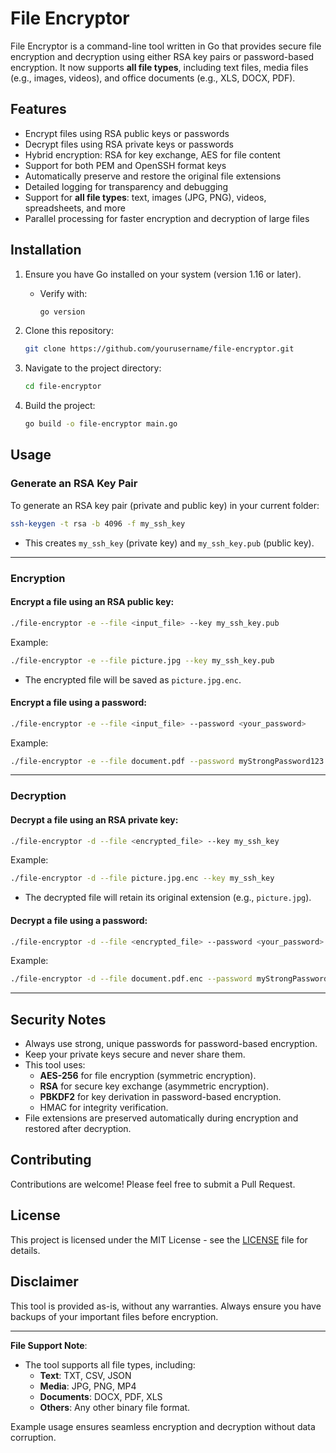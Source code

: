 # File Encryptor

File Encryptor is a command-line tool written in Go that provides secure file encryption and decryption using either RSA key pairs or password-based encryption. It now supports **all file types**, including text files, media files (e.g., images, videos), and office documents (e.g., XLS, DOCX, PDF).

## Features

- Encrypt files using RSA public keys or passwords
- Decrypt files using RSA private keys or passwords
- Hybrid encryption: RSA for key exchange, AES for file content
- Support for both PEM and OpenSSH format keys
- Automatically preserve and restore the original file extensions
- Detailed logging for transparency and debugging
- Support for **all file types**: text, images (JPG, PNG), videos, spreadsheets, and more
- Parallel processing for faster encryption and decryption of large files

## Installation

1. Ensure you have Go installed on your system (version 1.16 or later).
   - Verify with:
     ```bash
     go version
     ```

2. Clone this repository:
   ```bash
   git clone https://github.com/yourusername/file-encryptor.git
   ```

3. Navigate to the project directory:
   ```bash
   cd file-encryptor
   ```

4. Build the project:
   ```bash
   go build -o file-encryptor main.go
   ```

## Usage

### Generate an RSA Key Pair
To generate an RSA key pair (private and public key) in your current folder:
```bash
ssh-keygen -t rsa -b 4096 -f my_ssh_key
```
- This creates `my_ssh_key` (private key) and `my_ssh_key.pub` (public key).

---

### Encryption

#### Encrypt a file using an RSA public key:
```bash
./file-encryptor -e --file <input_file> --key my_ssh_key.pub
```
Example:
```bash
./file-encryptor -e --file picture.jpg --key my_ssh_key.pub
```
- The encrypted file will be saved as `picture.jpg.enc`.

#### Encrypt a file using a password:
```bash
./file-encryptor -e --file <input_file> --password <your_password>
```
Example:
```bash
./file-encryptor -e --file document.pdf --password myStrongPassword123
```

---

### Decryption

#### Decrypt a file using an RSA private key:
```bash
./file-encryptor -d --file <encrypted_file> --key my_ssh_key
```
Example:
```bash
./file-encryptor -d --file picture.jpg.enc --key my_ssh_key
```
- The decrypted file will retain its original extension (e.g., `picture.jpg`).

#### Decrypt a file using a password:
```bash
./file-encryptor -d --file <encrypted_file> --password <your_password>
```
Example:
```bash
./file-encryptor -d --file document.pdf.enc --password myStrongPassword123
```

---

## Security Notes

- Always use strong, unique passwords for password-based encryption.
- Keep your private keys secure and never share them.
- This tool uses:
  - **AES-256** for file encryption (symmetric encryption).
  - **RSA** for secure key exchange (asymmetric encryption).
  - **PBKDF2** for key derivation in password-based encryption.
  - HMAC for integrity verification.
- File extensions are preserved automatically during encryption and restored after decryption.

## Contributing

Contributions are welcome! Please feel free to submit a Pull Request.

## License

This project is licensed under the MIT License - see the [LICENSE](LICENSE) file for details.

## Disclaimer

This tool is provided as-is, without any warranties. Always ensure you have backups of your important files before encryption.

---

**File Support Note**: 
- The tool supports all file types, including:
  - **Text**: TXT, CSV, JSON
  - **Media**: JPG, PNG, MP4
  - **Documents**: DOCX, PDF, XLS
  - **Others**: Any other binary file format.

Example usage ensures seamless encryption and decryption without data corruption.
